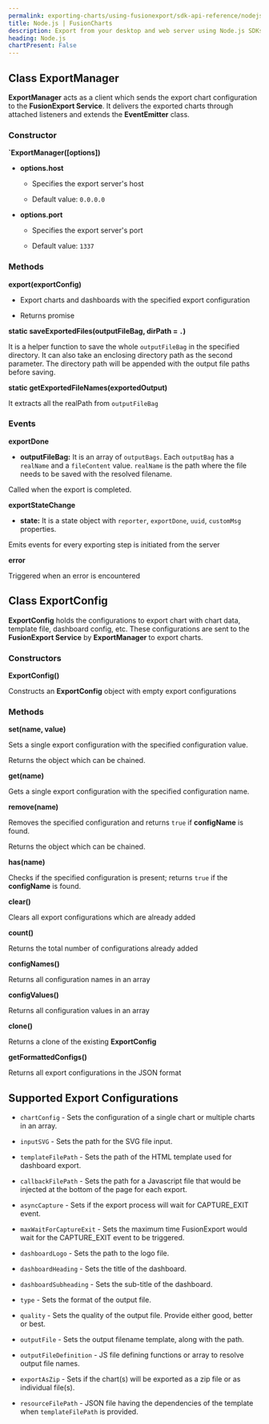 ```yaml
---
permalink: exporting-charts/using-fusionexport/sdk-api-reference/nodejs.html
title: Node.js | FusionCharts
description: Export from your desktop and web server using Node.js SDKs. A complete list of API reference.
heading: Node.js
chartPresent: False
---
```


## Class ExportManager

**ExportManager** acts as a client which sends the export chart configuration to the **FusionExport Service**. It delivers the exported charts through attached listeners and extends the **EventEmitter** class.

### Constructor

**`ExportManager([options])**

* **options.host** 

    * Specifies the export server's host 

    * Default value: `0.0.0.0`

* **options.port**

    * Specifies the export server's port

    * Default value: `1337`

### Methods

**export(exportConfig)**

* Export charts and dashboards with the specified export configuration

* Returns promise

**static saveExportedFiles(outputFileBag, dirPath = `.`)**

It is a helper function to save the whole `outputFileBag` in the specified directory. It can also take an enclosing directory path as the second parameter. The directory path will be appended with the output file paths before saving.

**static getExportedFileNames(exportedOutput)**

It extracts all the realPath from  `outputFileBag`

### Events

**exportDone**

* **outputFileBag:** It is an array of `outputBags`. Each `outputBag` has a `realName` and a `fileContent` value. `realName` is the path where the file needs to be saved with the resolved filename.

Called when the export is completed.

**exportStateChange**

* **state:** It is a state object with `reporter`, `exportDone`, `uuid`, `customMsg` properties.

Emits events for every exporting step is initiated from the server

**error**

Triggered when an error is encountered

## Class ExportConfig

**ExportConfig** holds the configurations to export chart with chart data, template file, dashboard config, etc. These configurations are sent to the **FusionExport Service** by **ExportManager** to export charts.

### Constructors

**ExportConfig()**

Constructs an **ExportConfig** object with empty export configurations

### Methods

**set(name, value)**

Sets a single export configuration with the specified configuration value.

Returns the object which can be chained.

**get(name)**

Gets a single export configuration with the specified configuration name.

**remove(name)**

Removes the specified configuration and returns `true` if **configName** is found.

Returns the object which can be chained.

**has(name)**

Checks if the specified configuration is present; returns `true` if the **configName** is found.

**clear()**

Clears all export configurations which are already added

**count()**

Returns the total number of configurations already added

**configNames()**

Returns all configuration names in an array

**configValues()**

Returns all configuration values in an array

**clone()**

Returns a clone of the existing **ExportConfig**

**getFormattedConfigs()**

Returns all export configurations in the JSON format

## Supported Export Configurations

* `chartConfig` - Sets the configuration of a single chart or multiple charts in an array.

* `inputSVG` - Sets the path for the SVG file input.

* `templateFilePath` - Sets the path of the HTML template used for dashboard export.

* `callbackFilePath` - Sets the path for a Javascript file that would be injected at the bottom of the page for each export.

* `asyncCapture` - Sets if the export process will wait for CAPTURE_EXIT event.

* `maxWaitForCaptureExit` - Sets the maximum time FusionExport would wait for the CAPTURE_EXIT event to be triggered.

* `dashboardLogo` - Sets the path to the logo file.

* `dashboardHeading` - Sets the title of the dashboard.

* `dashboardSubheading` - Sets the sub-title of the dashboard.

* `type` - Sets the format of the output file.

* `quality` - Sets the quality of the output file. Provide either good, better or best.

* `outputFile` - Sets the output filename template, along with the path.

* `outputFileDefinition` - JS file defining functions or array to resolve output file names.

* `exportAsZip` - Sets if the chart(s) will be exported as a zip file or as individual file(s).

* `resourceFilePath` - JSON file having the dependencies of the template when `templateFilePath` is provided.
